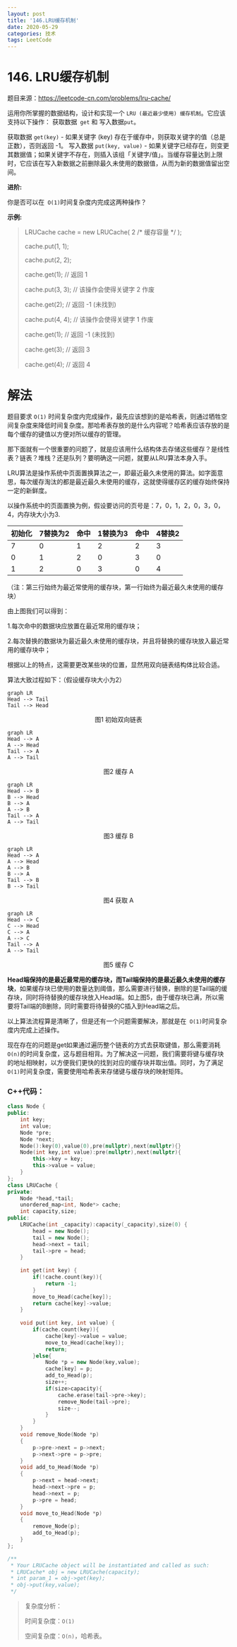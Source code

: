 ```yaml
---
layout: post
title: '146.LRU缓存机制'
date: 2020-05-29
categories: 技术
tags: LeetCode
---
```


# 146. LRU缓存机制

题目来源：https://leetcode-cn.com/problems/lru-cache/

运用你所掌握的数据结构，设计和实现一个  `LRU (最近最少使用) 缓存机制`。它应该支持以下操作： 获取数据` get` 和 写入数据` put `。

获取数据 `get(key)` - 如果关键字 (key) 存在于缓存中，则获取关键字的值（总是正数），否则返回 -1。
写入数据 `put(key, value)` - 如果关键字已经存在，则变更其数据值；如果关键字不存在，则插入该组「关键字/值」。当缓存容量达到上限时，它应该在写入新数据之前删除最久未使用的数据值，从而为新的数据值留出空间。

**进阶:**

你是否可以在` O(1)`时间复杂度内完成这两种操作？

**示例:**

> LRUCache cache = new LRUCache( 2 /* 缓存容量 */ );
>
> cache.put(1, 1);
>
> cache.put(2, 2);
>
> cache.get(1);       // 返回  1
>
> cache.put(3, 3);    // 该操作会使得关键字 2 作废
>
> cache.get(2);       // 返回 -1 (未找到)
>
> cache.put(4, 4);    // 该操作会使得关键字 1 作废
>
> cache.get(1);       // 返回 -1 (未找到)
>
> cache.get(3);       // 返回  3
>
> cache.get(4);       // 返回  4



# 解法

题目要求 `O(1)` 时间复杂度内完成操作，最先应该想到的是哈希表，则通过牺牲空间复杂度来降低时间复杂度。那哈希表存放的是什么内容呢？哈希表应该存放的是每个缓存的键值以方便对所以缓存的管理。

那下面就有一个很重要的问题了，就是应该用什么结构体去存储这些缓存？是线性表？链表？堆栈？还是队列？要明确这一问题，就要从LRU算法本身入手。

LRU算法是操作系统中页面置换算法之一，即最近最久未使用的算法。如字面意思，每次缓存淘汰的都是最近最久未使用的缓存，这就使得缓存区的缓存始终保持一定的新鲜度。

以操作系统中的页面置换为例，假设要访问的页号是：7，0，1，2，0，3，0，4，内存块大小为3.

| 初始化 | 7替换为2 | 命中 | 1替换为3 | 命中 | 4替换2 |
| ------ | -------- | ---- | -------- | ---- | ------ |
| 7      | 0        | 1    | 2        | 2    | 3      |
| 0      | 1        | 2    | 0        | 3    | 0      |
| 1      | 2        | 0    | 3        | 0    | 4      |

（注：第三行始终为最近常使用的缓存块，第一行始终为最近最久未使用的缓存块）

由上图我们可以得到：

1.每次命中的数据块应放置在最近常用的缓存块；

2.每次替换的数据块为最近最久未使用的缓存块，并且将替换的缓存块放入最近常用的缓存块中；

根据以上的特点，这需要更改某些块的位置，显然用双向链表结构体比较合适。

算法大致过程如下：（假设缓存块大小为2）

```mermaid
graph LR
Head --> Tail
Tail --> Head
```

<center>图1 初始双向链表</center>

```mermaid
graph LR
Head --> A
A --> Head
Tail --> A
A --> Tail
```

<center>图2 缓存 A </center>

```mermaid
graph LR
Head --> B
B --> Head
B --> A
A --> B
Tail --> A
A --> Tail
```

<center>图3 缓存 B </center>

```mermaid
graph LR
Head --> A
A --> Head
A --> B
B --> A
Tail --> B
B --> Tail
```

<center>图4 获取 A </center>

```mermaid
graph LR
Head --> C
C --> Head
C --> A
A --> C
Tail --> A
A --> Tail
```

<center>图5 缓存 C </center>

**Head端保持的是最近最常用的缓存块，而Tail端保持的是最近最久未使用的缓存块**，如果缓存块已使用的数量达到阈值，那么需要进行替换，删除的是Tail端的缓存块，同时将待替换的缓存块放入Head端。如上图5，由于缓存块已满，所以需要将Tail端的B删除，同时需要将待替换的C插入到Head端之后。

以上算法流程算是清晰了，但是还有一个问题需要解决，那就是在` O(1)`时间复杂度内完成上述操作。

现在存在的问题是get如果通过遍历整个链表的方式去获取键值，那么需要消耗`O(n)`的时间复杂度，这与题目相背。为了解决这一问题，我们需要将键与缓存块的地址相映射，以方便我们更快的找到对应的缓存块并取出值。同时，为了满足` O(1)`时间复杂度，需要使用哈希表来存储键与缓存块的映射矩阵。

### C++代码：

```c++
class Node {
public:
    int key;
    int value;
    Node *pre;
    Node *next;
    Node():key(0),value(0),pre(nullptr),next(nullptr){}
    Node(int key,int value):pre(nullptr),next(nullptr){
        this->key = key;
        this->value = value;
    }
};
class LRUCache {
private:
    Node *head,*tail;
    unordered_map<int, Node*> cache;
    int capacity,size;
public:
    LRUCache(int _capacity):capacity(_capacity),size(0) {
        head = new Node();
        tail = new Node();
        head->next = tail;
        tail->pre = head;
    }
    
    int get(int key) {
        if(!cache.count(key)){
            return -1;
        }
        move_to_Head(cache[key]);
        return cache[key]->value;
    }
    
    void put(int key, int value) {
        if(cache.count(key)){
            cache[key]->value = value;
            move_to_Head(cache[key]);
            return;
        }else{
            Node *p = new Node(key,value);
            cache[key] = p;
            add_to_Head(p);
            size++;
            if(size>capacity){
                cache.erase(tail->pre->key);
                remove_Node(tail->pre);
                size--;
            }
        }
    }
    void remove_Node(Node *p)
    {
        p->pre->next = p->next;
        p->next->pre = p->pre;
    }
    void add_to_Head(Node *p)
    {
        p->next = head->next;
        head->next->pre = p;
        head->next = p;
        p->pre = head;
    }
    void move_to_Head(Node *p)
    {
        remove_Node(p);
        add_to_Head(p);
    }
};

/**
 * Your LRUCache object will be instantiated and called as such:
 * LRUCache* obj = new LRUCache(capacity);
 * int param_1 = obj->get(key);
 * obj->put(key,value);
 */
```

> 复杂度分析：
>
> 时间复杂度：`O(1)`
>
> 空间复杂度：`O(n)`，哈希表。